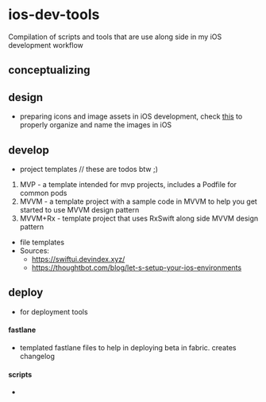 # ios-dev-tools
Compilation of scripts and tools that are use along side in my iOS development workflow

## conceptualizing

## design
 - preparing icons and image assets in iOS development, check [this](https://github.com/dkhamsing/ios-asset-names) to properly organize and name the images in iOS

## develop
 - project templates
 // these are todos btw ;)
 1. MVP - a template intended for mvp projects, includes a Podfile for common pods
 2. MVVM - a template project with a sample code in MVVM to help you get started to use MVVM design pattern
 3. MVVM+Rx - template project that uses RxSwift along side MVVM design pattern
 - file templates
 - Sources:
   - https://swiftui.devindex.xyz/
   - https://thoughtbot.com/blog/let-s-setup-your-ios-environments

## deploy
 - for deployment tools

 #### fastlane
  - templated fastlane files to help in deploying beta in fabric. creates changelog

 #### scripts
  - 
